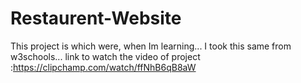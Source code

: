 # Restaurent-Website
This project is which were, when Im learning... I took this same from w3schools...
link to watch the video of project :https://clipchamp.com/watch/ffNhB6qB8aW
